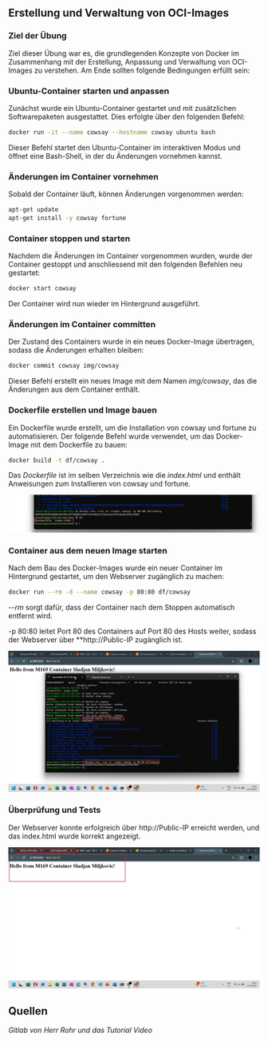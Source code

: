 ## Erstellung und Verwaltung von OCI-Images

### Ziel der Übung

Ziel dieser Übung war es, die grundlegenden Konzepte von Docker im Zusammenhang mit der Erstellung, Anpassung und Verwaltung von OCI-Images zu verstehen. Am Ende sollten folgende Bedingungen erfüllt sein:

### Ubuntu-Container starten und anpassen

Zunächst wurde ein Ubuntu-Container gestartet und mit zusätzlichen Softwarepaketen ausgestattet. Dies erfolgte über den folgenden Befehl:

```bash
docker run -it --name cowsay --hostname cowsay ubuntu bash
```
Dieser Befehl startet den Ubuntu-Container im interaktiven Modus und öffnet eine Bash-Shell, in der du Änderungen vornehmen kannst.

### Änderungen im Container vornehmen
Sobald der Container läuft, können Änderungen vorgenommen werden:

```bash
apt-get update
apt-get install -y cowsay fortune
```

### Container stoppen und starten
Nachdem die Änderungen im Container vorgenommen wurden, wurde der Container gestoppt und anschliessend mit den folgenden Befehlen neu gestartet:

```bash
docker start cowsay
```

Der Container wird nun wieder im Hintergrund ausgeführt.

### Änderungen im Container committen
Der Zustand des Containers wurde in ein neues Docker-Image übertragen, sodass die Änderungen erhalten bleiben:

```bash
docker commit cowsay img/cowsay
```

Dieser Befehl erstellt ein neues Image mit dem Namen *img/cowsay*, das die Änderungen aus dem Container enthält.

### Dockerfile erstellen und Image bauen
Ein Dockerfile wurde erstellt, um die Installation von cowsay und fortune zu automatisieren. Der folgende Befehl wurde verwendet, um das Docker-Image mit dem Dockerfile zu bauen:

```bash
docker build -t df/cowsay .
```

Das *Dockerfile* ist im selben Verzeichnis wie die *index.html* und enthält Anweisungen zum Installieren von cowsay und fortune.

<img src="https://github.com/Sladji10/m169-miljkovic/blob/main/Screenshots/1_17.png?raw=true" width="800" />

### Container aus dem neuen Image starten
Nach dem Bau des Docker-Images wurde ein neuer Container im Hintergrund gestartet, um den Webserver zugänglich zu machen:

```bash
docker run --rm -d --name cowsay -p 80:80 df/cowsay
```

*--rm* sorgt dafür, dass der Container nach dem Stoppen automatisch entfernt wird.

-p 80:80 leitet Port 80 des Containers auf Port 80 des Hosts weiter, sodass der Webserver über **http://Public-IP zugänglich ist.

<img src="https://github.com/Sladji10/m169-miljkovic/blob/main/Screenshots/1_16.png?raw=true" width="800" />

### Überprüfung und Tests
Der Webserver konnte erfolgreich über http://Public-IP erreicht werden, und das index.html wurde korrekt angezeigt.

<img src="https://github.com/Sladji10/m169-miljkovic/blob/main/Screenshots/1_15.png?raw=true" width="800" />

## Quellen

*Gitlab von Herr Rohr und das Tutorial Video*
